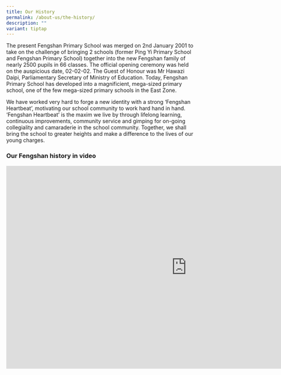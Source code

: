 ```yaml
---
title: Our History
permalink: /about-us/the-history/
description: ""
variant: tiptap
---
```

<p>The present Fengshan Primary School was merged on 2nd January 2001 to
take on the challenge of bringing 2 schools (former Ping Yi Primary School
and Fengshan Primary School) together into the new Fengshan family of nearly
2500 pupils in 66 classes. The official opening ceremony was held on the
auspicious date, 02-02-02. The Guest of Honour was Mr Hawazi Daipi, Parliamentary
Secretary of Ministry of Education. Today, Fengshan Primary School has
developed into a magnificient, mega-sized primary school, one of the few
mega-sized primary schools in the East Zone.</p>
<p>We have worked very hard to forge a new identity with a strong ‘Fengshan
Heartbeat’, motivating our school community to work hard hand in hand.
‘Fengshan Heartbeat’ is the maxim we live by through lifelong learning,
continuous improvements, community service and gimping for on-going collegiality
and camaraderie in the school community. Together, we shall bring the school
to greater heights and make a difference to the lives of our young charges.</p>
<h3>Our Fengshan history in video</h3>
<div class="iframe-wrapper">
<iframe height="540" width="960" allowfullscreen="true" frameborder="0" src="https://player.vimeo.com/video/1017794601?title=0&amp;byline=0&amp;portrait=0&amp;badge=0&amp;autopause=0&amp;player_id=0&amp;app_id=58479"></iframe>
</div>
<p></p>